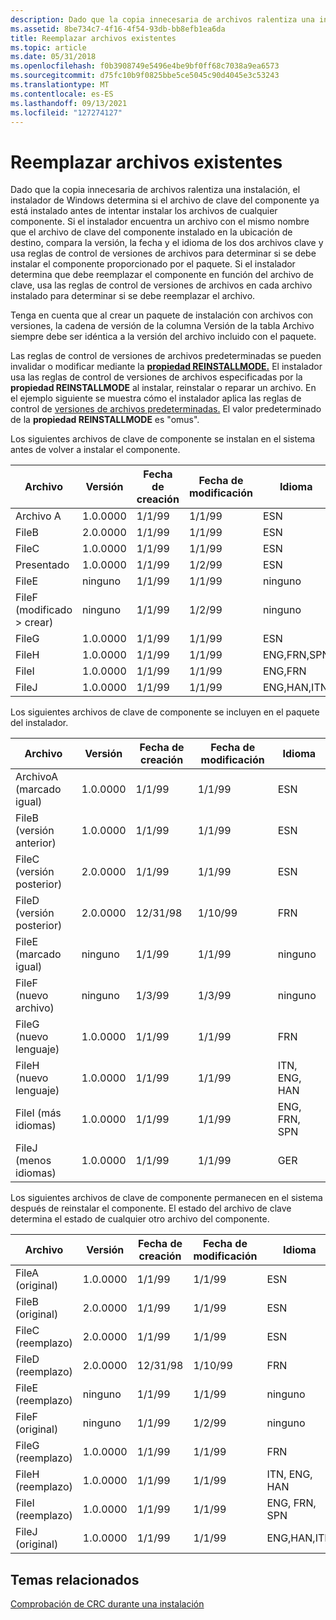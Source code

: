 ```yaml
---
description: Dado que la copia innecesaria de archivos ralentiza una instalación, el instalador de Windows determina si el archivo de clave del componente ya está instalado antes de intentar instalar los archivos de cualquier componente.
ms.assetid: 8be734c7-4f16-4f54-93db-bb8efb1ea6da
title: Reemplazar archivos existentes
ms.topic: article
ms.date: 05/31/2018
ms.openlocfilehash: f0b3908749e5496e4be9bf0ff68c7038a9ea6573
ms.sourcegitcommit: d75fc10b9f0825bbe5ce5045c90d4045e3c53243
ms.translationtype: MT
ms.contentlocale: es-ES
ms.lasthandoff: 09/13/2021
ms.locfileid: "127274127"
---
```

# <a name="replacing-existing-files"></a>Reemplazar archivos existentes

Dado que la copia innecesaria de archivos ralentiza una instalación, el instalador de Windows determina si el archivo de clave del componente ya está instalado antes de intentar instalar los archivos de cualquier componente. Si el instalador encuentra un archivo con el mismo nombre que el archivo de clave del componente instalado en la ubicación de destino, compara la versión, la fecha y el idioma de los dos archivos clave y usa reglas de control de versiones de archivos para determinar si se debe instalar el componente proporcionado por el paquete. Si el instalador determina que debe reemplazar el componente en función del archivo de clave, usa las reglas de control de versiones de archivos en cada archivo instalado para determinar si se debe reemplazar el archivo.

Tenga en cuenta que al crear un paquete de instalación con [](file-table.md) archivos con versiones, la cadena de versión de la columna Versión de la tabla Archivo siempre debe ser idéntica a la versión del archivo incluido con el paquete.

Las reglas de control de versiones de archivos predeterminadas se pueden invalidar o modificar mediante la [**propiedad REINSTALLMODE.**](reinstallmode.md) El instalador usa las reglas de control de versiones de archivos especificadas por la **propiedad REINSTALLMODE** al instalar, reinstalar o reparar un archivo. En el ejemplo siguiente se muestra cómo el instalador aplica las reglas de control de [versiones de archivos predeterminadas.](file-versioning-rules.md) El valor predeterminado de la **propiedad REINSTALLMODE** es "omus".

Los siguientes archivos de clave de componente se instalan en el sistema antes de volver a instalar el componente.



| Archivo                                    | Versión  | Fecha de creación | Fecha de modificación | Idioma    |
|-----------------------------------------|----------|-------------|---------------|-------------|
| Archivo A                                   | 1.0.0000 | 1/1/99      | 1/1/99        | ESN         |
| FileB                                   | 2.0.0000 | 1/1/99      | 1/1/99        | ESN         |
| FileC                                   | 1.0.0000 | 1/1/99      | 1/1/99        | ESN         |
| Presentado                                   | 1.0.0000 | 1/1/99      | 1/2/99        | ESN         |
| FileE                                   | ninguno     | 1/1/99      | 1/1/99        | ninguno        |
| FileF (modificado > crear)<br/> | ninguno     | 1/1/99      | 1/2/99        | ninguno        |
| FileG                                   | 1.0.0000 | 1/1/99      | 1/1/99        | ESN         |
| FileH                                   | 1.0.0000 | 1/1/99      | 1/1/99        | ENG,FRN,SPN |
| FileI                                   | 1.0.0000 | 1/1/99      | 1/1/99        | ENG,FRN     |
| FileJ                                   | 1.0.0000 | 1/1/99      | 1/1/99        | ENG,HAN,ITN |



 

Los siguientes archivos de clave de componente se incluyen en el paquete del instalador.



| Archivo                               | Versión  | Fecha de creación | Fecha de modificación | Idioma    |
|------------------------------------|----------|-------------|---------------|-------------|
| ArchivoA (marcado igual)<br/>     | 1.0.0000 | 1/1/99      | 1/1/99        | ESN         |
| FileB (versión anterior)<br/> | 1.0.0000 | 1/1/99      | 1/1/99        | ESN         |
| FileC (versión posterior)<br/>   | 2.0.0000 | 1/1/99      | 1/1/99        | ESN         |
| FileD (versión posterior)<br/>   | 2.0.0000 | 12/31/98    | 1/10/99       | FRN         |
| FileE (marcado igual)<br/>     | ninguno     | 1/1/99      | 1/1/99        | ninguno        |
| FileF (nuevo archivo)<br/>        | ninguno     | 1/3/99      | 1/3/99        | ninguno        |
| FileG (nuevo lenguaje)<br/>    | 1.0.0000 | 1/1/99      | 1/1/99        | FRN         |
| FileH (nuevo lenguaje)<br/>    | 1.0.0000 | 1/1/99      | 1/1/99        | ITN, ENG, HAN |
| FileI (más idiomas)<br/>  | 1.0.0000 | 1/1/99      | 1/1/99        | ENG, FRN, SPN |
| FileJ (menos idiomas)<br/> | 1.0.0000 | 1/1/99      | 1/1/99        | GER         |



 

Los siguientes archivos de clave de componente permanecen en el sistema después de reinstalar el componente. El estado del archivo de clave determina el estado de cualquier otro archivo del componente.



| Archivo                | Versión  | Fecha de creación | Fecha de modificación | Idioma    |
|---------------------|----------|-------------|---------------|-------------|
| FileA (original)    | 1.0.0000 | 1/1/99      | 1/1/99        | ESN         |
| FileB (original)    | 2.0.0000 | 1/1/99      | 1/1/99        | ESN         |
| FileC (reemplazo) | 2.0.0000 | 1/1/99      | 1/1/99        | ESN         |
| FileD (reemplazo) | 2.0.0000 | 12/31/98    | 1/10/99       | FRN         |
| FileE (reemplazo) | ninguno     | 1/1/99      | 1/1/99        | ninguno        |
| FileF (original)    | ninguno     | 1/1/99      | 1/2/99        | ninguno        |
| FileG (reemplazo) | 1.0.0000 | 1/1/99      | 1/1/99        | FRN         |
| FileH (reemplazo) | 1.0.0000 | 1/1/99      | 1/1/99        | ITN, ENG, HAN |
| FileI (reemplazo) | 1.0.0000 | 1/1/99      | 1/1/99        | ENG, FRN, SPN |
| FileJ (original)    | 1.0.0000 | 1/1/99      | 1/1/99        | ENG,HAN,ITN |



 

## <a name="related-topics"></a>Temas relacionados

<dl> <dt>

[Comprobación de CRC durante una instalación](crc-checking-during-an-installation.md)
</dt> </dl>

 

 




